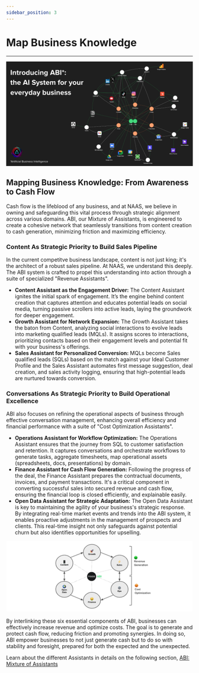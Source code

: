 ```yaml
---
sidebar_position: 3
---
```


# Map Business Knowledge
---

![KG](../mission/img/KG.png)



## Mapping Business Knowledge: From Awareness to Cash Flow

Cash flow is the lifeblood of any business, and at NAAS, we believe in owning and safeguarding this vital process through strategic alignment across various domains. ABI, our Mixture of Assistants, is engineered to create a cohesive network that seamlessly transitions from content creation to cash generation, minimizing friction and maximizing efficiency.

### Content As Strategic Priority to Build Sales Pipeline 

In the current competitve business landscape, content is not just king; it's the architect of a robust sales pipeline. At NAAS, we understand this deeply. The ABI system is crafted to propel this understanding into action through a suite of specialized "Revenue Assistants".

* **Content Assistant as the Engagement Driver:** The Content Assistant ignites the initial spark of engagement. It’s the engine behind content creation that captures attention and educates potential leads on social media, turning passive scrollers into active leads, laying the groundwork for deeper engagement.
* **Growth Assistant for Network Expansion:** The Growth Assistant takes the baton from Content, analyzing social interactions to evolve leads into marketing qualified leads (MQLs). It assigns scores to interactions, prioritizing contacts based on their engagement levels and potential fit with your business's offerings.
* **Sales Assistant for Personalized Conversion:** MQLs become Sales qualified leads  (SQLs) based on the match against your Ideal Customer Profile and the Sales Assistant automates first message suggestion, deal creation, and sales activity logging, ensuring that high-potential leads are nurtured towards conversion.

### Conversations As Strategic Priority to Build Operational Excellence

ABI also focuses on refining the operational aspects of business through effective conversation management, enhancing overall efficiency and financial performance with a suite of "Cost Optimization Assistants".

* **Operations Assistant for Workflow Optimization:** The Operations Assistant ensures that the journey from SQL to customer satisfaction and retention. It captures conversations and orchestrate workflows to generate tasks, aggregate timesheets, map operational assets (spreadsheets, docs, presentations) by domain.
* **Finance Assistant for Cash Flow Generation:** Following the progress of the deal, the Finance Assistant prepares the contractual documents, invoices, and payment transactions. It's a critical component in converting successful sales into secured revenue and cash flow, ensuring the financial loop is closed efficiently, and explainable easily.
* **Open Data Assistant for Strategic Adaptation:**  The Open Data Assistant is key to maintaining the agility of your business's strategic response. By integrating real-time market events and trends into the ABI system, it enables proactive adjustments in the management of prospects and clients. This real-time insight not only safeguards against potential churn but also identifies opportunities for upselling.

![engines](../mission/img/engines.png)

By interlinking these six essential components of ABI, businesses can effectively increase revenue and optimize costs. The goal is to generate and protect cash flow, reducing friction and promoting synergies. In doing so, ABI empower businesses to not just generate cash but to do so with stability and foresight, prepared for both the expected and the unexpected.

Learn about the different Assistants in details on the following section, [ABI: Mixture of Assistants](../usage/abi/introduction)